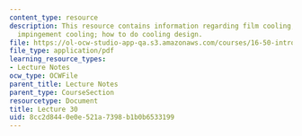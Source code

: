 ```yaml
---
content_type: resource
description: This resource contains information regarding film cooling; thermal stresses;
  impingement cooling; how to do cooling design.
file: https://ol-ocw-studio-app-qa.s3.amazonaws.com/courses/16-50-introduction-to-propulsion-systems-spring-2012/8cc2d8440e0e521a7398b1b0b6533199_MIT16_50S12_lec30.pdf
file_type: application/pdf
learning_resource_types:
- Lecture Notes
ocw_type: OCWFile
parent_title: Lecture Notes
parent_type: CourseSection
resourcetype: Document
title: Lecture 30
uid: 8cc2d844-0e0e-521a-7398-b1b0b6533199
---
```

